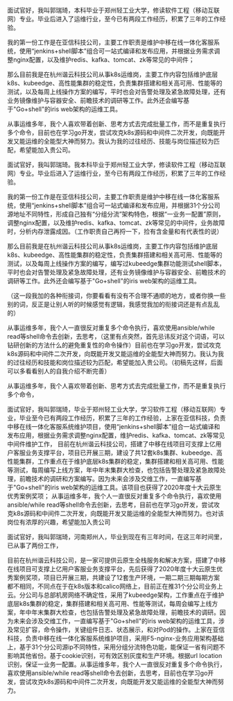 

面试官好，我叫郭瑞琦，本科毕业于郑州轻工业大学，修读软件工程（移动互联网）专业。毕业后进入了运维行业，至今已有两段工作经历，积累了三年的工作经验。

我的第一份工作是在亚信科技公司，主要工作职责是维护中移在线一体化客服系统，使用“jenkins+shell脚本”组合可一站式编译和发布应用，并根据业务需求调整nginx配置，以及维护redis、kafka、tomcat、zk等常见的中间件；

那么目前我是在杭州谐云科技公司从事k8s运维岗，主要工作内容包括维护底层k8s、kubeedge、高性能集群的稳定性，负责集群搭建和相关高可用、性能等的测试，以及每周上线操作方案的编写，平时也会对告警处理及紧急故障处理，还有业务镜像维护与容器安全、前瞻技术的调研等工作。此外还会编写基于"Go+shell"的iris web架构的运维工具。

从事运维多年，我个人喜欢带着创新、思考方式去完成批量工作，而不是重复执行多个命令，目前也在学习go开发，尝试攻克k8s源码和中间件二次开发，向既能开发又能运维的全能型大神而努力。我认为我的过往经历、技能与岗位描述较为匹配，希望能加入贵公司。





 

面试官好，我叫郭瑞琦。我本科毕业于郑州轻工业大学，修读软件工程（移动互联网）专业。毕业后进入了运维行业，至今已有两段工作经历，积累了三年的工作经验。

 

我的第一份工作是在亚信科技公司，主要工作职责是维护中移在线一体化客服系统，使用“jenkins+shell脚本”组合可一站式编译和发布应用，并根据31个分公司源地址不同特性，形成自己独有“分组分流”架构特色，根据“一业务一配置”原则，调整nginx配置，以及维护redis、kafka、tomcat、zk等常见的中间件，业务故障时，分析内存泄露成因。（工作职责自己再捋一下，捡有含金量和有代表性的说）

 

那么目前我是在杭州谐云科技公司从事k8s运维岗，主要工作内容包括维护底层k8s、kubeedge、高性能集群的稳定性，负责集群搭建和相关高可用、性能等的测试，以及每周上线操作方案的编写，编写过kubeedge集群功能测试shell脚本，平时也会对告警处理及紧急故障处理，还有业务镜像维护与容器安全、前瞻技术的调研等工作。此外还会编写基于"Go+shell"的iris web架构的运维工具。

（这一段我加的各种衔接词，你要看看有没有不合理不通顺的地方，或者你换一些别的词，反正是让别人听的时候感觉有逻辑，我感觉我加的衔接词还是有点乱乱的）

 

从事运维多年，我个人一直很反对重复多个命令执行，喜欢使用ansible/while read等shell命令去创新，去思考，（这里有点突然，首先忌讳反对这个词语，可以钻研创新的方法什么的避免重复性的命令操作）目前也在学习go开发，尝试攻克k8s源码和中间件二次开发，向既能开发又能运维的全能型大神而努力。我认为我的过往经历和技能和岗位描述较为匹配，希望能加入贵公司。（初稿先这样，后面可以多看看别人的自我介绍不断完善）

 

从事运维多年，我个人喜欢带着创新、思考方式去完成批量工作，而不是重复执行多个命令，





面试官好，我叫郭瑞琦，毕业于郑州轻工业大学，学习软件工程（移动互联网）专业，毕业至今已有两段工作经历，积累了三年的工作经验，上家在亚信科技，负责中移在线一体化客服系统维护项目，使用“jenkins+shell脚本”组合一站式编译和发布应用，根据业务需求调整nginx配置，维护redis、kafka、tomcat、zk等常见中间件维护工作，
目前在杭州谐云科技公司，搭建了中移在线项目可支撑上亿用户客服业务支撑平台，项目已开展三期，建设了共12套k8s集群、kubeedge、高性能集群，工作重点在于维护底层k8s集群的稳定，集群搭建和相关高可用、性能等测试，每周编写上线方案，年中年末集群大检查，也包括告警处理及紧急故障处理，前瞻技术的调研和方案编写。因为未来会涉及交维工作，一直编写基于"Go+shell"的iris web架构的运维工具。该项目也获得了2020年度十大云原生优秀案例奖项；
从事运维多年，我个人一直很反对重复多个命令执行，喜欢使用ansible/while read等shell命令去创新，去思考，目前也在学习go开发，尝试攻克k8s源码和中间件二次开发，向既能开发又能运维的全能型大神而努力。也对该岗位有浓厚的兴趣，希望能加入贵公司



面试官好，我叫郭瑞琦，河南郑州人，毕业到现在有三年时间，在这三年时间里，已从事了两份工作，

目前在杭州谐云科技公司，是一家可提供云原生全栈服务和解决方案，搭建了中移在线项目可支撑上亿用户客服业务支撑平台，先后获得了2020年度十大云原生优秀案例奖项，项目已开展三期，共建设了12套生产环境，一期二期三期每期方案都不相同，不同点在于在k8s版本和calico网络上，目前正在推31个分公司业务上云。分公司与总部机房网络不确定性，采用了kubeedge架构，工作重点在于维护底层k8s集群的稳定，集群搭建和相关高可用、性能等测试，每周会编写上线方案，年中年末集群大检查，也包括告警处理及紧急故障处理，前瞻技术的调研。因为未来会涉及交维工作，一直编写基于"Go+shell"的iris web架构的运维工具，涉及常见扩容，命令操作，关键组件日志、状态展示，和对Pod的操作。上家在亚信科技，负责中移在线一体化客服系统维护项目，采用F5-nginx-业务应用架构基础上，基于31个分公司源ip不同特性，采用分组分流特色功能，能保证一省有问题不影响其他省份。基于cookie识别，可有效区别灰度和生产环境。根据url location识别，保证一业务一配置。从事运维多年，我个人一直很反对重复多个命令执行，喜欢使用ansible/while read等shell命令去创新，去思考，目前也在学习go开发，尝试攻克k8s源码和中间件二次开发，向既能开发又能运维的全能型大神而努力。